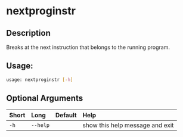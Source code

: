 



# nextproginstr

## Description


Breaks at the next instruction that belongs to the running program.
## Usage:


```bash
usage: nextproginstr [-h]

```
## Optional Arguments

|Short|Long|Default|Help|
| :--- | :--- | :--- | :--- |
|`-h`|`--help`||show this help message and exit|
